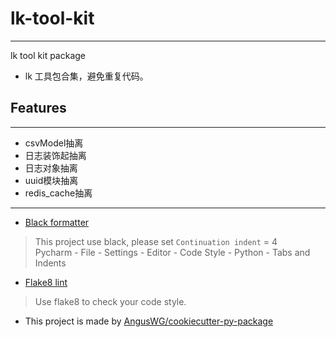 # lk-tool-kit

--- 

lk tool kit package

- lk 工具包合集，避免重复代码。

## Features

---

- csvModel抽离
- 日志装饰起抽离
- 日志对象抽离
- uuid模块抽离
- redis_cache抽离


---

- [Black formatter](https://github.com/psf/black)

> This project use black, please set `Continuation indent` = 4  
> Pycharm - File - Settings - Editor - Code Style - Python - Tabs and Indents

- [Flake8 lint](https://github.com/PyCQA/flake8)

> Use flake8 to check your code style.

* This project is made by [AngusWG/cookiecutter-py-package](https://github.com/AngusWG/cookiecutter-py-package.git)
